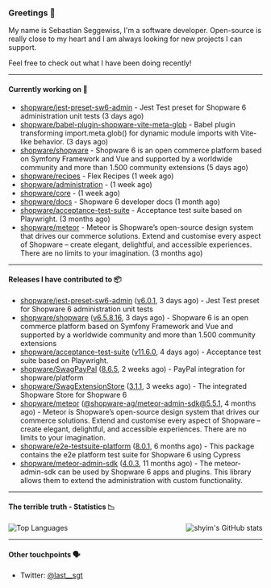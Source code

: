 ### Greetings 👋

My name is Sebastian Seggewiss, I'm a software developer.
Open-source is really close to my heart and I am always looking for new projects I can support.

Feel free to check out what I have been doing recently!

---

#### Currently working on 💪

- [shopware/jest-preset-sw6-admin](https://github.com/shopware/jest-preset-sw6-admin) - Jest Test preset for Shopware 6 administration unit tests (3 days ago)
- [shopware/babel-plugin-shopware-vite-meta-glob](https://github.com/shopware/babel-plugin-shopware-vite-meta-glob) - Babel plugin transforming import.meta.glob() for dynamic module imports with Vite-like behavior. (3 days ago)
- [shopware/shopware](https://github.com/shopware/shopware) - Shopware 6 is an open commerce platform based on Symfony Framework and Vue and supported by a worldwide community and more than 1.500 community extensions (5 days ago)
- [shopware/recipes](https://github.com/shopware/recipes) - Flex Recipes (1 week ago)
- [shopware/administration](https://github.com/shopware/administration) -  (1 week ago)
- [shopware/core](https://github.com/shopware/core) -  (1 week ago)
- [shopware/docs](https://github.com/shopware/docs) - Shopware 6 developer docs (1 month ago)
- [shopware/acceptance-test-suite](https://github.com/shopware/acceptance-test-suite) - Acceptance test suite based on Playwright. (3 months ago)
- [shopware/meteor](https://github.com/shopware/meteor) - Meteor is Shopware’s open-source design system that drives our commerce solutions. Extend and customise every aspect of Shopware – create elegant, delightful, and accessible experiences. There are no limits to your imagination. (3 months ago)

---

#### Releases I have contributed to 📦

- [shopware/jest-preset-sw6-admin](https://github.com/shopware/jest-preset-sw6-admin) ([v6.0.1](https://github.com/shopware/jest-preset-sw6-admin/releases/tag/v6.0.1), 3 days ago) - Jest Test preset for Shopware 6 administration unit tests
- [shopware/shopware](https://github.com/shopware/shopware) ([v6.5.8.16](https://github.com/shopware/shopware/releases/tag/v6.5.8.16), 3 days ago) - Shopware 6 is an open commerce platform based on Symfony Framework and Vue and supported by a worldwide community and more than 1.500 community extensions
- [shopware/acceptance-test-suite](https://github.com/shopware/acceptance-test-suite) ([v11.6.0](https://github.com/shopware/acceptance-test-suite/releases/tag/v11.6.0), 4 days ago) - Acceptance test suite based on Playwright.
- [shopware/SwagPayPal](https://github.com/shopware/SwagPayPal) ([8.6.5](https://github.com/shopware/SwagPayPal/releases/tag/8.6.5), 2 weeks ago) - PayPal integration for shopware/platform
- [shopware/SwagExtensionStore](https://github.com/shopware/SwagExtensionStore) ([3.1.1](https://github.com/shopware/SwagExtensionStore/releases/tag/3.1.1), 3 weeks ago) - The integrated Shopware Store for Shopware 6
- [shopware/meteor](https://github.com/shopware/meteor) ([@shopware-ag/meteor-admin-sdk@5.5.1](https://github.com/shopware/meteor/releases/tag/%40shopware-ag/meteor-admin-sdk%405.5.1), 4 months ago) - Meteor is Shopware’s open-source design system that drives our commerce solutions. Extend and customise every aspect of Shopware – create elegant, delightful, and accessible experiences. There are no limits to your imagination.
- [shopware/e2e-testsuite-platform](https://github.com/shopware/e2e-testsuite-platform) ([8.0.1](https://github.com/shopware/e2e-testsuite-platform/releases/tag/8.0.1), 6 months ago) - This package contains the e2e platform test suite for Shopware 6 using Cypress
- [shopware/meteor-admin-sdk](https://github.com/shopware/meteor-admin-sdk) ([4.0.3](https://github.com/shopware/meteor-admin-sdk/releases/tag/4.0.3), 11 months ago) - The meteor-admin-sdk can be used by Shopware 6 apps and plugins. This library allows them to extend the administration with custom functionality.

---

#### The terrible truth - Statistics 📉

<img align="right" alt="shyim's GitHub stats" src="https://github-readme-stats.vercel.app/api?username=seggewiss&count_private=1&show_icons=true&" />

![Top Languages](https://github-readme-stats.vercel.app/api/top-langs/?username=seggewiss)

---

#### Other touchpoints 🗣

- Twitter: [@last__sgt](https://twitter.com/last__sgt)
